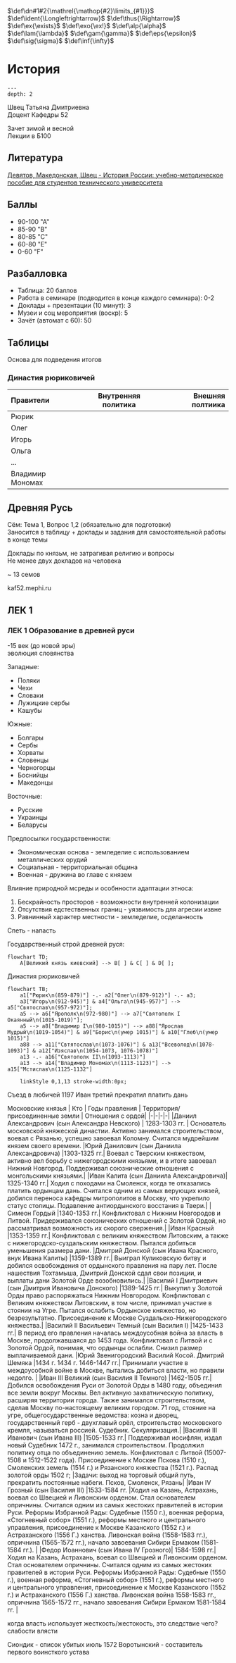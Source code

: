 <!-- Macros: start -->
$\newcommand{\block}[2]{\begin{#1} #2 \end{#1}}$
$\newcommand{\cases}[1]{\block{cases}{#1}}$
$\newcommand{\up}[2]{\stackrel{#1}{#2}}$
$\def\dn#1#2{\mathrel{\mathop{#2}\limits_{#1}}}$
$\def\ident{\Longleftrightarrow}$
$\def\thus{\Rightarrow}$
$\newcommand{\set}[1]{ \{ #1 \} }$
$\newcommand{\bigset}[1]{ \left \{ #1 \right \} }$
$\newcommand{\bracs}[1]{ ( #1 ) }$
$\newcommand{\bigbracs}[1]{ \left ( #1 \right ) }$
$\newcommand{\bkets}[1]{\langle #1 \rangle}$
$\newcommand{\bigbkets}[1]{\left \langle #1 \right \rangle}$
$\newcommand{\mat}[1]{\block{Vmatrix}{#1}}$
$\newcommand{\det}[1]{\block{vmatrix}{#1}}$
$\newcommand{\pmat}[1]{\block{pmatrix}{#1}}$
$\newcommand{\emat}[1]{\block{matrix}{#1}}$
$\renewcommand{\geq}{\geqslant}$
$\renewcommand{\leq}{\leqslant}$
$\newcommand{\upline}[1]{\overline{#1}}$
$\newcommand{\dnline}[1]{\underline{#1}}$
$\def\ex{\exists}$
$\def\exo{\ex!}$
$\renewcommand{\phi}{\varphi}$
$\renewcommand{\epsilon}{\varepsilon}$
$\def\alp{\alpha}$
$\def\lam{\lambda}$
$\def\gam{\gamma}$
$\def\eps{\epsilon}$
$\def\sig{\sigma}$
$\newcommand{\NN}{\mathbb{N}}$
$\newcommand{\ZZ}{\mathbb{Z}}$
$\newcommand{\RR}{\mathbb{R}}$
$\newcommand{\CC}{\mathbb{C}}$
$\newcommand{\FF}{\mathbb{F}}$
$\newcommand{\QQ}{\mathbb{Q}}$
$\newcommand{\EE}{\mathbb{E}}$
$\newcommand{\UU}{\mathcal{U}}$
$\newcommand\E{\mathbbold{e}}$
$\newcommand\F{\mathbbold{f}}$
$\newcommand\G{\mathbbold{g}}$
$\renewcommand{\int}{\intop}$
$\def\inf{\infty}$
$\newcommand{\lim}[2]{\dn{{#1}\rightarrow{#2}}{lim}}$
$\newcommand{\ans}[1]{\textbf{Ответ}: #1.}$
$\newcommand{\proj}[2]{\text{пр.}_{#1}{#2}}$
$\newcommand{\norm}[1]{\left \lVert #1 \right \rVert}$
$\newcommand{\ord}[1]{\operatorname{ord}(#1)}$
$\renewcommand{\gcd}{\text{НОД}}$
$\newcommand{\lcm}{\text{НОК}}$
<!-- Macros: end -->  

# История  

```{contents} Содержание  
---  
depth: 2  
```  

Швец Татьяна Дмитриевна  
Доцент Кафедры 52  

Зачет зимой и весной  
Лекции в Б100  

## Литература  

[Девятов, Македонская, Швец - История России: учебно-методическое пособие для студентов технического университета](https://docs.google.com/gview?url=https://mephi-tex.rtfd.io/ru/latest/_static/literature/Учебное_пособие_История_России_2_версия.pdf)  

## Баллы  

- 90-100 "А"  
- 85-90 "В"  
- 80-85 "С"  
- 60-80 "Е"  
- 0-60 "F"  

## Разбалловка  

- Таблица: 20 баллов  
- Работа в семинаре (подводится в конце каждого семинара): 0-2  
- Доклады + презентации (10 минут): 3  
- Музеи и соц мероприятия (воскр): 5  
- Зачёт (автомат с 60): 50  

## Таблицы  

Основа для подведения итогов  

### Династия рюриковичей  

Правители | Внутренняя политика | Внешняя полтиика  
:-|-|-:  
Рюрик | |  
Олег | |  
Игорь | |  
Ольга | |  
... | |  
Владимир Мономах | |  

## Древняя Русь  

Сём: Тема 1, Вопрос 1,2 (обязательно для подготовки)  
Заносится в таблицу + доклады и задания для самостоятельной работы в конце темы  

Доклады по князьм, не затрагивая религию и вопросы  
Не менее двух докладов на человека  

~ 13 семов  

kaf52.mephi.ru  

## ЛЕК 1  

### ЛЕК 1 Образование в древней руси  
-15 век (до новой эры)  
эволюция словянства  

Западные:  
- Поляки  
- Чехи  
- Словаки  
- Лужицкие сербы  
- Кашубы  

Южные:  
- Болгары  
- Сербы  
- Хорваты  
- Словенцы  
- Черногорцы  
- Боснийцы  
- Македонцы  

Восточные:  
- Русские  
- Украинцы  
- Беларусы  

Предпосылки государственности:  
- Экономическая основа - земледелие с использованием металлических орудий  
- Социальная - территориальная община  
- Военная - дружина во главе с князем  

Влияние природной мсреды и особнности адаптации этноса:  
1) Бескрайность просторов - возможности внутренней колонизации  
2) Отсутствия едстественных границ - уязвимость для агресии извне  
3) Равнинный характер местности - земледелие, осделанность  

Спеть - напасть  

Государственный строй древней руся:  
```mermaid  
flowchart TD;  
	A[Великий князь киевский] --> B[ ] & C[ ] & D[ ];  
```  

Династия рюриковичей  
```mermaid  
flowchart TB;  
   	a1["Рюрик\n(859-879)"] -.- a2["Олег\n(879-912)"] -.- a3;  
	a3["Игорь\n(912-945)"] & a4["Ольга\n(945-957)"] --> a5["Святослав\n(957-972)"];  
	a5 --> a6["Ярополк\n(972-980)"] --> a7["Святополк I Окаянный\n(1015-1019)"];  
	a5 --> a8["Владимир I\n(980-1015)"] --> a88["Ярослав Мудрый\n(1019-1054)"] & a9["Борис\n(умер 1015)"] & a10["Глеб\n(умер 1015)"]  
	a88 --> a11["Свтятослав\n(1073-1076)"] & a13["Всеволод\n(1078-1093)"] & a12["Изяслав\n(1054-1073, 1076-1078)"]  
	a13 -.- a16["Святополк II\n(1093-1113)"]  
	a13 --> a14["Владимир Мономах\n(1113-1123)"] --> a15["Мстислав\n(1125-1132"]  

	linkStyle 0,1,13 stroke-width:0px;  
```  

Съезд в любичей 1197
Иван третий прекратил платить дань

<!-- start-private -->
Московские князья
| Кто | Годы правления | Территория/присоединенные земли | Отношения с ордой|
|-|-|-|-|
|Даниил Александрович (сын Александра Невского) | 1283-1303 гг. | Основатель московской княжеской династии. Активно занимался строительством, воевал с Рязанью, успешно завоевал Коломну. Считался мудрейшим князем своего времени.
|Юрий Данилович (сын Даниила Александровича) |1303-1325 гг.| Воевал с Тверским княжеством, активно вел борьбу с нижегородскими князьями, и в итоге завоевал Нижний Новгород. Поддерживал союзнические отношения с монгольскими князьями.|
|Иван Калита (сын Даниила Александровича)| 1325-1340 гг.| Ходил с походами на Смоленск, когда те отказались платить ордынцам дань. Считался одним из самых верующих князей, добился переноса кафедры митрополитов в Москву, что укрепило статус столицы. Подавление антиордынского восстания в Твери.|
|Симеон Гордый |1340-1353 гг.| Конфликтовал с Нижним Новгородов и Литвой. Придерживался союзнических отношений с Золотой Ордой, но рассматривал возможность их скорого свержения.|
|Иван Красный |1353-1359 гг.| Конфликтовал с великим княжеством Литовским, а также с нижегородско-суздальским княжеством. Пытался добиться уменьшения размера дани.
|Дмитрий Донской (сын Ивана Красного, внук Ивана Калиты) |1359-1389 гг.| Выиграл Куликовскую битву и добился освобождения от ордынского правления на пару лет. После нашествия Тохтамыша, Дмитрий Донской сдал свои позиции, и выплаты дани Золотой Орде возобновились.|
|Василий I Дмитриевич (cын Дмитрия Ивановича Донского) |1389-1425 гг.| Выкупил у Золотой Орды право распоряжаться Нижним Новгородом. Конфликтовал с Великим княжеством Литовским, в том числе, принимал участие в стоянии на Угре. Пытался ослабить Ордынское княжество, но безрезультатно. Присоединение к Москве Суздальско-Нижегородского княжества.| 
|Василий II Васильевич Темный (сын Василия I) |1425-1433 гг.| В период его правления началась междоусобная война за власть в Москве, продолжавшаяся до 1453 года. Конфликтовал с Литвой и с Золотой Ордой, понимая, что ордынцы ослабли. Снизил размер выплачиваемой дани.
|Юрий Звенигородский Василий Косой. Дмитрий Шемяка |1434 г. 1434 г. 1446-1447 гг.| Принимали участие в междоусобной войне в Москве, пытались добиться власти, но правили недолго. |
|Иван III Великий (сын Василия II Темного) |1462-1505 гг.| Добился освобождения Руси от Золотой Орды в 1480 году, объединил все земли вокруг Москвы. Вел активную захватническую политику, расширяя территории города. Также занимался строительством, сделав Москву по-настоящему великим городом. 71 год, стояние на угре, общегосударственные ведомства: козна и дворец, государственный герб - двухглавый орёл, строительство московского кремля, называться россией. Судебник. Секуляризация.|
|Василий III Иванович (сын Ивана III) |1505-1533 гг.| Поддерживал иосифлян, издал новый Судебник 1472 г., занимался строительством. Продолжил политику отца по объединению земель. Конфликтовал с Литвой (15007-1508 и 1512-1522 года). Присоединение к Москве Пскова (1510 г.), Смолен­ских земель (1514 г.) и Рязанского княжества (1521 г.). Распад золотой орды 1502 г; |Задачи: выход на торговый общий путь, прекратить постоянные набеги. Псков, Смоленск, Рязань|
|Иван IV Грозный (сын Василия III) |1533-1584 гг. |Ходил на Казань, Астрахань, воевал со Швецией и Ливонским орденом. Стал основателем опричнины. Считался одним из самых жестоких правителей в истории Руси. Реформы Избранной Рады: Судебные (1550 г.), военная реформа, «Стогневный собор» (1551 г.), реформы местного и центрального управления, присоединение к Москве Казанского (1552 г.) и Астраханского (1556 Г.) ханства. Ливонская война (1558-1583 гг.), опричнина (1565-1572 гг.), начало завоевания Сибири Ермаком (1581-1584 гг.). |
|Федор Иоаннович (сын Ивана IV Грозного)| 1584-1598 гг.| Ходил на Казань, Астрахань, воевал со Швецией и Ливонским орденом. Стал основателем опричнины. Считался одним из самых жестоких правителей в истории Руси. Реформы Избранной Рады: Судебные (1550 г.), военная реформа, «Стогневный собор» (1551 г.), реформы местного и центрального управления, присоединение к Москве Казанского (1552 г.) и Астраханского (1556 Г.) ханства. Ливонская война 1558-1583 гг., опричнина 1565-1572 гг., начало завоевания Сибири Ермаком 1581-1584 гг.  |
<!-- end-private -->

когда власть использует жесткость/жестокость, это следствие чего? слабости влясти

Сиондик - список убитых
июль 1572
Воротынский - составитель первого воинсткого устава
